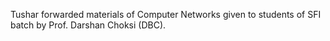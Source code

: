 Tushar forwarded materials of Computer Networks given to students of SFI batch by Prof. Darshan Choksi (DBC).